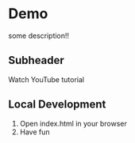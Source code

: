 # Demo

some description!!

## Subheader

Watch YouTube tutorial

## Local Development

1. Open index.html in your browser 
2. Have fun